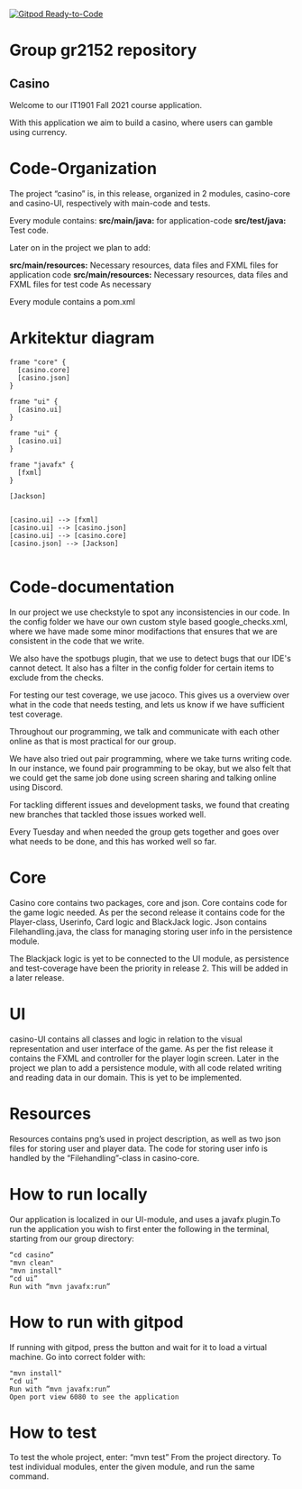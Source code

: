 [![Gitpod Ready-to-Code](https://img.shields.io/badge/Gitpod-Ready--to--Code-green?logo=gitpod)](https://gitpod.stud.ntnu.no/#https://gitlab.stud.idi.ntnu.no/it1901/groups-2021/gr2152/gr2152)

# Group gr2152 repository

## Casino

Welcome to our IT1901 Fall 2021 course application.

With this application we aim to build a casino, where users can gamble using currency.

# Code-Organization

The project “casino” is, in this release, organized in 2 modules, casino-core and casino-UI, respectively with main-code and tests. 

Every module contains:
**src/main/java:**  for application-code
**src/test/java:**  Test code.

Later on in the project we plan to add:

**src/main/resources:** Necessary resources, data files and FXML files for application code
**src/main/resources:** Necessary resources, data files and FXML files for test code
As necessary

Every module contains a pom.xml


# Arkitektur diagram

```plantuml
frame "core" {
  [casino.core]
  [casino.json]
}

frame "ui" {
  [casino.ui]
}

frame "ui" {
  [casino.ui]
}

frame "javafx" {
  [fxml]
}

[Jackson]


[casino.ui] --> [fxml]
[casino.ui] --> [casino.json]
[casino.ui] --> [casino.core]
[casino.json] --> [Jackson]


```

# Code-documentation

In our project we use checkstyle to spot any inconsistencies in our code. 
In the config folder we have our own custom style based google_checks.xml, where we have made some minor modifactions that ensures that we are consistent in the code that we write.

We also have the spotbugs plugin, that we use to detect bugs that our IDE's cannot detect. It also has a filter in the config folder for certain items to exclude from the checks. 

For testing our test coverage, we use jacoco. This gives us a overview over what in the code that needs testing, and lets us know if we have sufficient test coverage. 

Throughout our programming, we talk and communicate with each other online as that is most practical for our group. 

We have also tried out pair programming, where we take turns writing code. In our instance, we found pair programming to be okay, but we also felt that we could get the same job done using screen sharing and talking online using Discord. 

For tackling different issues and development tasks, we found that creating new branches that tackled those issues worked well.
 
 

Every Tuesday and when needed the group gets together and goes over what needs to be done, and this has worked well so far. 

# Core

Casino core contains two packages, core and json.
Core contains code for the game logic needed. As per the second release it contains code for the Player-class, Userinfo, Card logic and BlackJack logic. 
Json contains Filehandling.java, the class for managing storing user info in the persistence module. 

The Blackjack logic is yet to be connected to the UI module, as persistence and test-coverage have been the priority in release 2. This will be added in a later release. 

# UI

casino-UI contains all classes and logic in relation to the visual representation and user interface of the game. As per the fist release it contains the FXML and controller for the player login screen. 
Later in the project we plan to add a persistence module, with all code related writing and reading data in our domain. This is yet to be implemented. 

# Resources
Resources contains png’s used in project description, as well as two json files for storing user and player data. The code for storing user info is handled by the “Filehandling”-class in casino-core.

# How to run locally

Our application is localized in our UI-module, and uses a javafx plugin.To run the application you wish to first enter the following in the terminal, starting from our group directory:

	
	“cd casino”
	"mvn clean"
	"mvn install"
	“cd ui”
	Run with “mvn javafx:run”
	
# How to run with gitpod
If running with gitpod, press the button and wait for it to load a virtual machine.
Go into correct folder with:

	"mvn install"
	“cd ui”
	Run with “mvn javafx:run”
	Open port view 6080 to see the application

# How to test
To test the whole project, enter:
	“mvn test”
From the project directory.
To test individual modules, enter the given module, and run the same command. 

